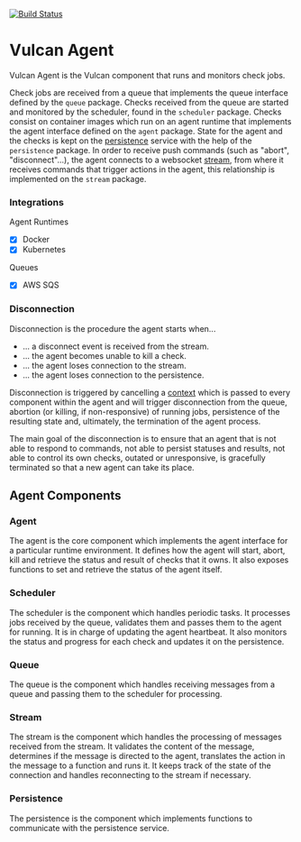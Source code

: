 [![Build Status](https://travis-ci.org/adevinta/vulcan-agent.svg?branch=master)](https://travis-ci.org/adevinta/vulcan-agent)

# Vulcan Agent

Vulcan Agent is the Vulcan component that runs and monitors check jobs.

Check jobs are received from a queue that implements the queue interface
defined by the `queue` package. Checks received from the queue are started and
monitored by the scheduler, found in the `scheduler` package. Checks consist on
container images which run on an agent runtime that implements the agent
interface defined on the `agent` package. State for the agent and the checks is
kept on the [persistence](https://github.com/adevinta/vulcan-persistence) service
with the help of the `persistence` package. In order to receive push commands
(such as "abort", "disconnect"...), the agent connects to a websocket
[stream](https://github.com/adevinta/vulcan-stream), from where it
receives commands that trigger actions in the agent, this relationship is
implemented on the `stream` package.

### Integrations

Agent Runtimes

- [x] Docker
- [x] Kubernetes

Queues

- [x] AWS SQS

### Disconnection

Disconnection is the procedure the agent starts when...

- ... a disconnect event is received from the stream.
- ... the agent becomes unable to kill a check.
- ... the agent loses connection to the stream.
- ... the agent loses connection to the persistence.

Disconnection is triggered by cancelling a
[context](https://golang.org/pkg/context/) which is passed to every component
within the agent and will trigger disconnection from the queue, abortion (or
killing, if non-responsive) of running jobs, persistence of the resulting state
and, ultimately, the termination of the agent process.

The main goal of the disconnection is to ensure that an agent that is not able
to respond to commands, not able to persist statuses and results, not able to
control its own checks, outated or unresponsive, is gracefully terminated so
that a new agent can take its place.

## Agent Components

### Agent

The agent is the core component which implements the agent interface for a
particular runtime environment. It defines how the agent will start, abort,
kill and retrieve the status and result of checks that it owns. It also exposes
functions to set and retrieve the status of the agent itself.

### Scheduler

The scheduler is the component which handles periodic tasks. It processes jobs
received by the queue, validates them and passes them to the agent for running.
It is in charge of updating the agent heartbeat. It also monitors the status
and progress for each check and updates it on the persistence.

### Queue

The queue is the component which handles receiving messages from a queue and
passing them to the scheduler for processing.

### Stream

The stream is the component which handles the processing of messages received
from the stream. It validates the content of the message, determines if the
message is directed to the agent, translates the action in the message to a
function and runs it. It keeps track of the state of the connection and handles
reconnecting to the stream if necessary.

### Persistence

The persistence is the component which implements functions to communicate with
the persistence service.
